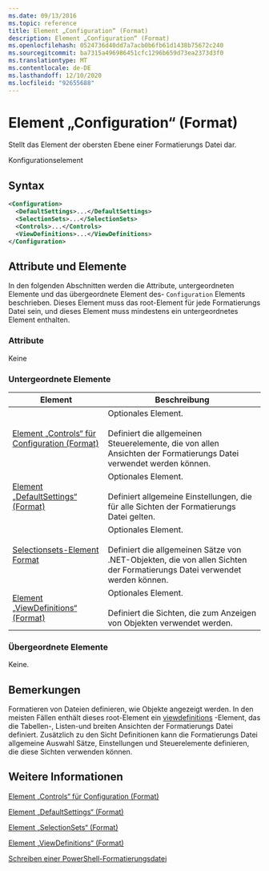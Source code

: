 ```yaml
---
ms.date: 09/13/2016
ms.topic: reference
title: Element „Configuration“ (Format)
description: Element „Configuration“ (Format)
ms.openlocfilehash: 0524736d40dd7a7acb0b6fb61d1438b75672c240
ms.sourcegitcommit: ba7315a496986451cfc1296b659d73ea2373d3f0
ms.translationtype: MT
ms.contentlocale: de-DE
ms.lasthandoff: 12/10/2020
ms.locfileid: "92655688"
---
```

# <a name="configuration-element-format"></a>Element „Configuration“ (Format)

Stellt das Element der obersten Ebene einer Formatierungs Datei dar.

Konfigurationselement

## <a name="syntax"></a>Syntax

```xml
<Configuration>
  <DefaultSettings>...</DefaultSettings>
  <SelectionSets>...</SelectionSets>
  <Controls>...</Controls>
  <ViewDefinitions>...</ViewDefinitions>
</Configuration>

```

## <a name="attributes-and-elements"></a>Attribute und Elemente

In den folgenden Abschnitten werden die Attribute, untergeordneten Elemente und das übergeordnete Element des- `Configuration` Elements beschrieben. Dieses Element muss das root-Element für jede Formatierungs Datei sein, und dieses Element muss mindestens ein untergeordnetes Element enthalten.

### <a name="attributes"></a>Attribute

Keine

### <a name="child-elements"></a>Untergeordnete Elemente

|Element|Beschreibung|
|-------------|-----------------|
|[Element „Controls“ für Configuration (Format)](./controls-element-for-configuration-format.md)|Optionales Element.<br /><br /> Definiert die allgemeinen Steuerelemente, die von allen Ansichten der Formatierungs Datei verwendet werden können.|
|[Element „DefaultSettings“ (Format)](./defaultsettings-element-format.md)|Optionales Element.<br /><br /> Definiert allgemeine Einstellungen, die für alle Sichten der Formatierungs Datei gelten.|
|[Selectionsets-Element Format](./selectionsets-element-format.md)|Optionales Element.<br /><br /> Definiert die allgemeinen Sätze von .NET-Objekten, die von allen Sichten der Formatierungs Datei verwendet werden können.|
|[Element „ViewDefinitions“ (Format)](./viewdefinitions-element-format.md)|Optionales Element.<br /><br /> Definiert die Sichten, die zum Anzeigen von Objekten verwendet werden.|

### <a name="parent-elements"></a>Übergeordnete Elemente

Keine.

## <a name="remarks"></a>Bemerkungen

Formatieren von Dateien definieren, wie Objekte angezeigt werden. In den meisten Fällen enthält dieses root-Element ein [viewdefinitions](./viewdefinitions-element-format.md) -Element, das die Tabellen-, Listen-und breiten Ansichten der Formatierungs Datei definiert. Zusätzlich zu den Sicht Definitionen kann die Formatierungs Datei allgemeine Auswahl Sätze, Einstellungen und Steuerelemente definieren, die diese Sichten verwenden können.

## <a name="see-also"></a>Weitere Informationen

[Element „Controls“ für Configuration (Format)](./controls-element-for-configuration-format.md)

[Element „DefaultSettings“ (Format)](./defaultsettings-element-format.md)

[Element „SelectionSets“ (Format)](./selectionsets-element-format.md)

[Element „ViewDefinitions“ (Format)](./viewdefinitions-element-format.md)

[Schreiben einer PowerShell-Formatierungsdatei](./writing-a-powershell-formatting-file.md)

